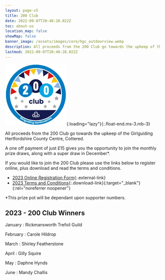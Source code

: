 ```yaml
---
layout: page-v5
title: 200 Club
date: 2022-09-07T20:48:28.022Z
toc: about-us
location_map: false
showMap: false
banner_image: /assets/images/core/hgc_outdoorview.webp
description: All proceeds from the 200 Club go towards the upkeep of the Girlguiding Hertfordshire County Centre, Cottered.
lastmod: 2022-09-07T20:48:28.022Z
---
```

![200 club logo](/assets/images/2023/05/200-club.webp){:loading="lazy"}{:.float-end.ms-3.mb-3}

All proceeds from the 200 Club go towards the upkeep of the Girlguiding Hertfordshire County Centre, Cottered.

A one off payment of just £15 gives you the opportunity to join the monthly prize draws, along with a super draw in December*.

If you would like to join the 200 Club please use the links below to register online, plus download and read the terms and conditions.
​

- [2023 Online Registration Form](https://forms.office.com/Pages/ResponsePage.aspx?id=3yob_CzTykeMNWNnWM6OwYCE4GYtXJ9Ogtjv7oAM_iJUREpYRDhXREFSRVJWU0RPREhSWlhLUFNZUC4u){:.external-link}
- [2023 Terms and Conditions](/assets/docs/2023/200-club-2023-05-tcs.pdf){:.download-link}{:target="_blank"}{:rel="noreferrer noopener"}

*This prize pot will be dependant upon supporter numbers.

## 2023 - 200 Club Winners

January
: Rickmansworth Trefoil Guild

February
: Carole Hildrop

March
: Shirley Featherstone

April
: Gilly Squire

May
: Daphne Hynds

June
: Mandy Challis
